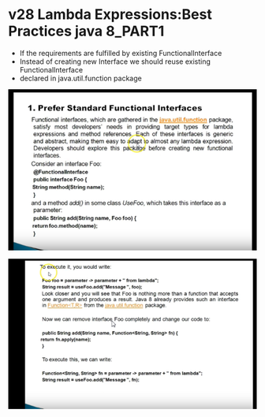 # v28 Lambda Expressions:Best Practices java 8_PART1

- If the requirements are fulfilled by existing FunctionalInterface
- Instead of creating new Interface we should reuse existing FunctionalInterface
- declared in java.util.function package
 
 
 ![alt text](https://github.com/pawanmandhan/1-Java8-LambdaExpressionandFunctionalInterface/blob/master/img/v28/lambda-expressions-best-practices-1.png)
 
  ![alt text](https://github.com/pawanmandhan/1-Java8-LambdaExpressionandFunctionalInterface/blob/master/img/v28/lambda-expressions-best-practices-2.png)
